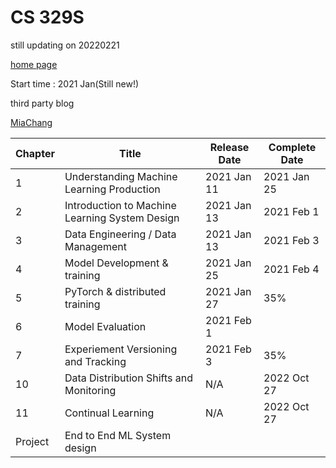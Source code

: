 # CS 329S

still updating on 20220221

[home page](https://stanford-cs329s.github.io/)

Start time : 2021 Jan(Still new!)

third party blog

[MiaChang](https://bymiachang.com/2021/01/19/cs329s-course01-intro-ml-products-01/)

| Chapter | Title                                     | Release Date | Complete Date |
|---------|-------------------------------------------|--------------|---------------|
| 1       | Understanding Machine Learning Production |2021 Jan 11   |  2021  Jan 25 |
| 2       | Introduction to Machine Learning System Design |2021 Jan 13   | 2021 Feb 1  |
| 3       | Data Engineering / Data Management |2021 Jan 13   |  2021 Feb 3 |
| 4       | Model Development & training | 2021 Jan 25  | 2021 Feb 4  |
| 5       | PyTorch & distributed training | 2021 Jan 27  |  35% |
| 6       | Model Evaluation | 2021 Feb 1  |   |
| 7       | Experiement Versioning and Tracking | 2021 Feb 3  |  35% |
| 10      | Data Distribution Shifts and Monitoring| N/A  |  2022 Oct 27 |
| 11      | Continual Learning| N/A  |  2022 Oct 27 |
| Project       | End to End ML System design |   |   |
